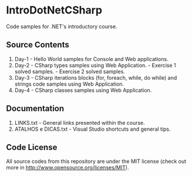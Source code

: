 IntroDotNetCSharp
=================

Code samples for .NET's introductory course.

## Source Contents

1. Day-1 - Hello World samples for Console and Web applications.
2. Day-2 - CSharp types samples using Web Application.
           - Exercise 1 solved samples.
           - Exercise 2 solved samples.
3. Day-3 - CSharp iterations blocks (for, foreach, while, do while) and strings code samples using Web Application.
4. Day-4 - CSharp classes samples using Web Application.

## Documentation

1. LINKS.txt - General links presented within the course.
2. ATALHOS e DICAS.txt - Visual Studio shortcuts and general tips.

## Code License

All source codes from this repository are under the MIT license (check out more in http://www.opensource.org/licenses/MIT).
